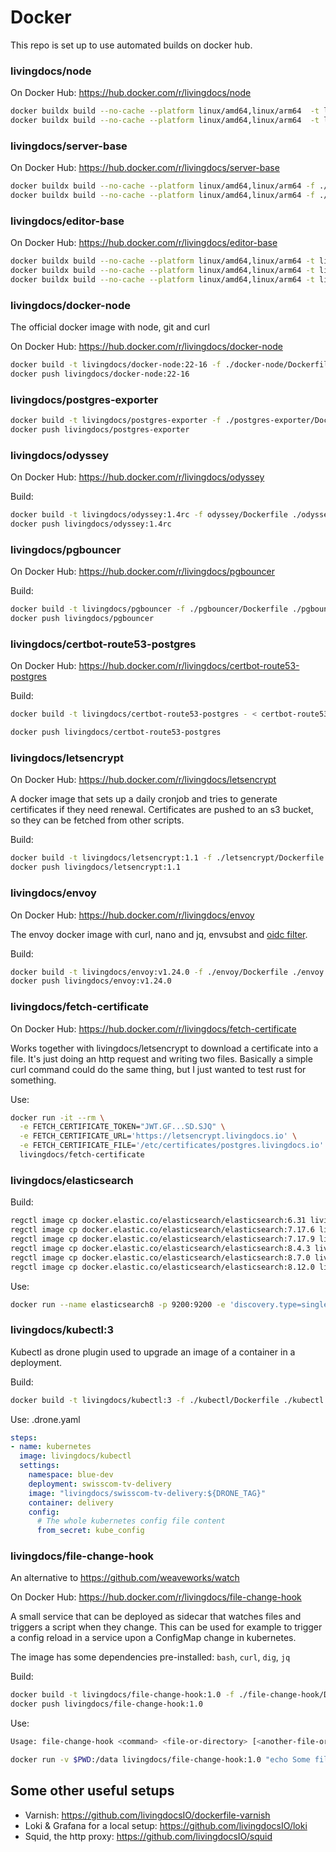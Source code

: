# Docker

This repo is set up to use automated builds on docker hub.

### livingdocs/node

On Docker Hub: https://hub.docker.com/r/livingdocs/node

```sh
docker buildx build --no-cache --platform linux/amd64,linux/arm64  -t livingdocs/node:20.2 -t livingdocs/node:20 --push - < node-20.Dockerfile
docker buildx build --no-cache --platform linux/amd64,linux/arm64  -t livingdocs/node:18.6 -t livingdocs/node:18 --push - < node-18.Dockerfile
```

### livingdocs/server-base

On Docker Hub: https://hub.docker.com/r/livingdocs/server-base

```sh
docker buildx build --no-cache --platform linux/amd64,linux/arm64 -f ./livingdocs-server-base/20.Dockerfile -t livingdocs/server-base:20.3 -t livingdocs/server-base:20 ./livingdocs-server-base --push
docker buildx build --no-cache --platform linux/amd64,linux/arm64 -f ./livingdocs-server-base/18.Dockerfile -t livingdocs/server-base:18.5 -t livingdocs/server-base:18 ./livingdocs-server-base --push
```

### livingdocs/editor-base

On Docker Hub: https://hub.docker.com/r/livingdocs/editor-base

```sh
docker buildx build --no-cache --platform linux/amd64,linux/arm64 -t livingdocs/editor-base:20.3 -t livingdocs/editor-base:20 --push - < ./livingdocs-editor-base/20.Dockerfile
docker buildx build --no-cache --platform linux/amd64,linux/arm64 -t livingdocs/editor-base:18.7 -t livingdocs/editor-base:18 --push - < ./livingdocs-editor-base/18.Dockerfile
docker buildx build --no-cache --platform linux/amd64,linux/arm64 -t livingdocs/editor-base:16.5 -t livingdocs/editor-base:16 --push - < ./livingdocs-editor-base/16.Dockerfile
```

### livingdocs/docker-node

The official docker image with node, git and curl

On Docker Hub: https://hub.docker.com/r/livingdocs/docker-node

```sh
docker build -t livingdocs/docker-node:22-16 -f ./docker-node/Dockerfile ./docker-node
docker push livingdocs/docker-node:22-16
```

### livingdocs/postgres-exporter

```sh
docker build -t livingdocs/postgres-exporter -f ./postgres-exporter/Dockerfile ./postgres-exporter
docker push livingdocs/postgres-exporter
```

### livingdocs/odyssey

On Docker Hub: https://hub.docker.com/r/livingdocs/odyssey

Build:
```sh
docker build -t livingdocs/odyssey:1.4rc -f odyssey/Dockerfile ./odyssey
docker push livingdocs/odyssey:1.4rc
```

### livingdocs/pgbouncer

On Docker Hub: https://hub.docker.com/r/livingdocs/pgbouncer

Build:
```sh
docker build -t livingdocs/pgbouncer -f ./pgbouncer/Dockerfile ./pgbouncer
docker push livingdocs/pgbouncer
```

### livingdocs/certbot-route53-postgres

On Docker Hub: https://hub.docker.com/r/livingdocs/certbot-route53-postgres

Build:
```sh
docker build -t livingdocs/certbot-route53-postgres - < certbot-route53-postgres.Dockerfile

docker push livingdocs/certbot-route53-postgres
```

### livingdocs/letsencrypt

On Docker Hub: https://hub.docker.com/r/livingdocs/letsencrypt

A docker image that sets up a daily cronjob and tries to generate certificates if they need renewal.
Certificates are pushed to an s3 bucket, so they can be fetched from other scripts.

Build:
```sh
docker build -t livingdocs/letsencrypt:1.1 -f ./letsencrypt/Dockerfile ./letsencrypt
docker push livingdocs/letsencrypt:1.1
```


### livingdocs/envoy

On Docker Hub: https://hub.docker.com/r/livingdocs/envoy

The envoy docker image with curl, nano and jq, envsubst and [oidc filter](https://github.com/dgn/oidc-filter).

Build:
```sh
docker build -t livingdocs/envoy:v1.24.0 -f ./envoy/Dockerfile ./envoy
docker push livingdocs/envoy:v1.24.0
```


### livingdocs/fetch-certificate

On Docker Hub: https://hub.docker.com/r/livingdocs/fetch-certificate

Works together with livingdocs/letsencrypt to download a certificate into a file.
It's just doing an http request and writing two files. Basically a simple curl command could
do the same thing, but I just wanted to test rust for something.

Use:
```sh
docker run -it --rm \
  -e FETCH_CERTIFICATE_TOKEN="JWT.GF...SD.SJQ" \
  -e FETCH_CERTIFICATE_URL='https://letsencrypt.livingdocs.io' \
  -e FETCH_CERTIFICATE_FILE='/etc/certificates/postgres.livingdocs.io' \
  livingdocs/fetch-certificate
```

### livingdocs/elasticsearch

Build:
```sh
regctl image cp docker.elastic.co/elasticsearch/elasticsearch:6.31 livingdocs/elasticsearch:6.8.21
regctl image cp docker.elastic.co/elasticsearch/elasticsearch:7.17.6 livingdocs/elasticsearch:7.17.6
regctl image cp docker.elastic.co/elasticsearch/elasticsearch:7.17.9 livingdocs/elasticsearch:7.17.9
regctl image cp docker.elastic.co/elasticsearch/elasticsearch:8.4.3 livingdocs/elasticsearch:8.4.3
regctl image cp docker.elastic.co/elasticsearch/elasticsearch:8.7.0 livingdocs/elasticsearch:8.7.0
regctl image cp docker.elastic.co/elasticsearch/elasticsearch:8.12.0 livingdocs/elasticsearch:8.12.0
```

Use:
```sh
docker run --name elasticsearch8 -p 9200:9200 -e 'discovery.type=single-node' livingdocs/elasticsearch:8.12.0
```


### livingdocs/kubectl:3

Kubectl as drone plugin used to upgrade an image of a container in a deployment.

Build:
```sh
docker build -t livingdocs/kubectl:3 -f ./kubectl/Dockerfile ./kubectl
```

Use: .drone.yaml
```yaml
steps:
- name: kubernetes
  image: livingdocs/kubectl
  settings:
    namespace: blue-dev
    deployment: swisscom-tv-delivery
    image: "livingdocs/swisscom-tv-delivery:${DRONE_TAG}"
    container: delivery
    config:
      # The whole kubernetes config file content
      from_secret: kube_config
```


### livingdocs/file-change-hook

An alternative to https://github.com/weaveworks/watch

On Docker Hub: https://hub.docker.com/r/livingdocs/file-change-hook

A small service that can be deployed as sidecar that watches files and triggers
a script when they change. This can be used for example to trigger a config reload in a service
upon a ConfigMap change in kubernetes.

The image has some dependencies pre-installed: `bash`, `curl`, `dig`, `jq`

Build:
```sh
docker build -t livingdocs/file-change-hook:1.0 -f ./file-change-hook/Dockerfile ./file-change-hook
docker push livingdocs/file-change-hook:1.0
```

Use:
```sh
Usage: file-change-hook <command> <file-or-directory> [<another-file-or-directory>...]

docker run -v $PWD:/data livingdocs/file-change-hook:1.0 "echo Some file in /data changed" /data
```

## Some other useful setups

- Varnish: https://github.com/livingdocsIO/dockerfile-varnish
- Loki & Grafana for a local setup: https://github.com/livingdocsIO/loki
- Squid, the http proxy: https://github.com/livingdocsIO/squid
